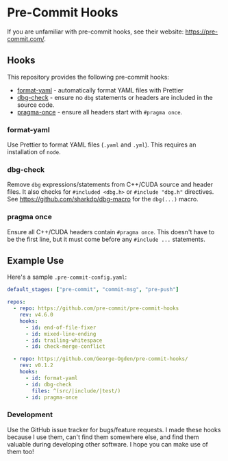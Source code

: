 # Pre-Commit Hooks

If you are unfamiliar with pre-commit hooks, see their website: https://pre-commit.com/.

## Hooks

This repository provides the following pre-commit hooks:

- [format-yaml](#format-yaml) - automatically format YAML files with Prettier
- [dbg-check](#dbg-check) - ensure no `dbg` statements or headers are included in the source code.
- [pragma-once](#pragma-once) - ensure all headers start with `#pragma once`.

### format-yaml

Use Prettier to format YAML files (`.yaml` and `.yml`).
This requires an installation of `node`.

### dbg-check

Remove `dbg` expressions/statements from C++/CUDA source and header files.
It also checks for `#included <dbg.h>` or `#include "dbg.h"` directives.
See https://github.com/sharkdp/dbg-macro for the `dbg(...)` macro.

### pragma once

Ensure all C++/CUDA headers contain `#pragma once`.
This doesn't have to be the first line, but it must come before any `#include ...` statements.

## Example Use

Here's a sample `.pre-commit-config.yaml`:

```yaml
default_stages: ["pre-commit", "commit-msg", "pre-push"]

repos:
  - repo: https://github.com/pre-commit/pre-commit-hooks
    rev: v4.6.0
    hooks:
      - id: end-of-file-fixer
      - id: mixed-line-ending
      - id: trailing-whitespace
      - id: check-merge-conflict

  - repo: https://github.com/George-Ogden/pre-commit-hooks/
    rev: v0.1.2
    hooks:
      - id: format-yaml
      - id: dbg-check
        files: ^(src/|include/|test/)
      - id: pragma-once
```

### Development

Use the GitHub issue tracker for bugs/feature requests.
I made these hooks because I use them, can't find them somewhere else, and find them valuable during developing other software.
I hope you can make use of them too!
